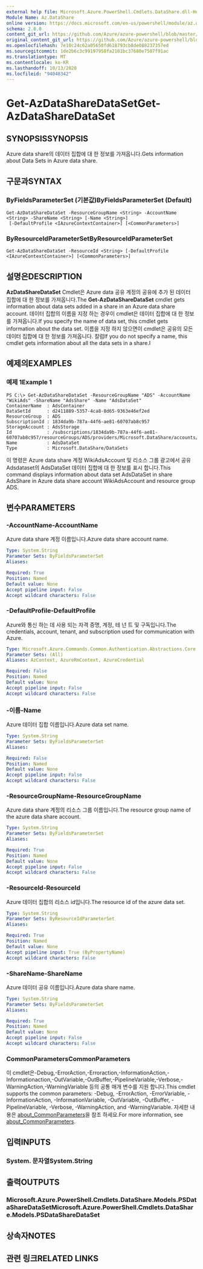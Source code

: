 ```yaml
---
external help file: Microsoft.Azure.PowerShell.Cmdlets.DataShare.dll-Help.xml
Module Name: Az.DataShare
online version: https://docs.microsoft.com/en-us/powershell/module/az.datashare/get-azdatasharedataset
schema: 2.0.0
content_git_url: https://github.com/Azure/azure-powershell/blob/master/src/DataShare/DataShare/help/Get-AzDataShareDataSet.md
original_content_git_url: https://github.com/Azure/azure-powershell/blob/master/src/DataShare/DataShare/help/Get-AzDataShareDataSet.md
ms.openlocfilehash: 7e10c24c62a05650fd618793cb8de088237357ed
ms.sourcegitcommit: 1de2b6c3c99197958fa2101bc37680e7507f91ac
ms.translationtype: MT
ms.contentlocale: ko-KR
ms.lasthandoff: 10/13/2020
ms.locfileid: "94048342"
---
```

# <span data-ttu-id="f61ef-101">Get-AzDataShareDataSet</span><span class="sxs-lookup"><span data-stu-id="f61ef-101">Get-AzDataShareDataSet</span></span>

## <span data-ttu-id="f61ef-102">SYNOPSIS</span><span class="sxs-lookup"><span data-stu-id="f61ef-102">SYNOPSIS</span></span>
<span data-ttu-id="f61ef-103">Azure data share의 데이터 집합에 대 한 정보를 가져옵니다.</span><span class="sxs-lookup"><span data-stu-id="f61ef-103">Gets information about Data Sets in Azure data share.</span></span>

## <span data-ttu-id="f61ef-104">구문과</span><span class="sxs-lookup"><span data-stu-id="f61ef-104">SYNTAX</span></span>

### <span data-ttu-id="f61ef-105">ByFieldsParameterSet (기본값)</span><span class="sxs-lookup"><span data-stu-id="f61ef-105">ByFieldsParameterSet (Default)</span></span>
```
Get-AzDataShareDataSet -ResourceGroupName <String> -AccountName <String> -ShareName <String> [-Name <String>]
 [-DefaultProfile <IAzureContextContainer>] [<CommonParameters>]
```

### <span data-ttu-id="f61ef-106">ByResourceIdParameterSet</span><span class="sxs-lookup"><span data-stu-id="f61ef-106">ByResourceIdParameterSet</span></span>
```
Get-AzDataShareDataSet -ResourceId <String> [-DefaultProfile <IAzureContextContainer>] [<CommonParameters>]
```

## <span data-ttu-id="f61ef-107">설명은</span><span class="sxs-lookup"><span data-stu-id="f61ef-107">DESCRIPTION</span></span>
<span data-ttu-id="f61ef-108">**AzDataShareDataSet** Cmdlet은 Azure data 공유 계정의 공유에 추가 된 데이터 집합에 대 한 정보를 가져옵니다.</span><span class="sxs-lookup"><span data-stu-id="f61ef-108">The **Get-AzDataShareDataSet** cmdlet gets information about data sets added in a share in an Azure data share account.</span></span> <span data-ttu-id="f61ef-109">데이터 집합의 이름을 지정 하는 경우이 cmdlet은 데이터 집합에 대 한 정보를 가져옵니다.</span><span class="sxs-lookup"><span data-stu-id="f61ef-109">If you specify the name of data set, this cmdlet gets information about the data set.</span></span> <span data-ttu-id="f61ef-110">이름을 지정 하지 않으면이 cmdlet은 공유의 모든 데이터 집합에 대 한 정보를 가져옵니다. 칼럼</span><span class="sxs-lookup"><span data-stu-id="f61ef-110">If you do not specify a name, this cmdlet gets information about all the data sets in a share.I</span></span>

## <span data-ttu-id="f61ef-111">예제의</span><span class="sxs-lookup"><span data-stu-id="f61ef-111">EXAMPLES</span></span>

### <span data-ttu-id="f61ef-112">예제 1</span><span class="sxs-lookup"><span data-stu-id="f61ef-112">Example 1</span></span>
```
PS C:\> Get-AzDataShareDataSet -ResourceGroupName "ADS" -AccountName "WikiAds" -ShareName "AdsShare" -Name "AdsDataSet"
ContainerName  : AdsContainer
DataSetId      : d2411889-5357-4ca8-8d65-9363e46ef2ed
ResourceGroup  : ADS
SubscriptionId : 1834da9b-787a-44f6-ae81-60707ab8c957
StorageAccount : AdsStorage
Id             : /subscriptions/1834da9b-787a-44f6-ae81-60707ab8c957/resourceGroups/ADS/providers/Microsoft.DataShare/accounts/shelltest/shares/share4/dataSets/AdsDataSet
Name           : AdsDataSet
Type           : Microsoft.DataShare/DataSets
```

<span data-ttu-id="f61ef-113">이 명령은 Azure data share 계정 WikiAdsAccount 및 리소스 그룹 광고에서 공유 Adsdataset의 AdsDataSet 데이터 집합에 대 한 정보를 표시 합니다.</span><span class="sxs-lookup"><span data-stu-id="f61ef-113">This command displays information about data set AdsDataSet in share AdsShare in Azure data share account WikiAdsAccount and resource group ADS.</span></span>

## <span data-ttu-id="f61ef-114">변수</span><span class="sxs-lookup"><span data-stu-id="f61ef-114">PARAMETERS</span></span>

### <span data-ttu-id="f61ef-115">-AccountName</span><span class="sxs-lookup"><span data-stu-id="f61ef-115">-AccountName</span></span>
<span data-ttu-id="f61ef-116">Azure data share 계정 이름입니다.</span><span class="sxs-lookup"><span data-stu-id="f61ef-116">Azure data share account name.</span></span>

```yaml
Type: System.String
Parameter Sets: ByFieldsParameterSet
Aliases:

Required: True
Position: Named
Default value: None
Accept pipeline input: False
Accept wildcard characters: False
```

### <span data-ttu-id="f61ef-117">-DefaultProfile</span><span class="sxs-lookup"><span data-stu-id="f61ef-117">-DefaultProfile</span></span>
<span data-ttu-id="f61ef-118">Azure와 통신 하는 데 사용 되는 자격 증명, 계정, 테 넌 트 및 구독입니다.</span><span class="sxs-lookup"><span data-stu-id="f61ef-118">The credentials, account, tenant, and subscription used for communication with Azure.</span></span>

```yaml
Type: Microsoft.Azure.Commands.Common.Authentication.Abstractions.Core.IAzureContextContainer
Parameter Sets: (All)
Aliases: AzContext, AzureRmContext, AzureCredential

Required: False
Position: Named
Default value: None
Accept pipeline input: False
Accept wildcard characters: False
```

### <span data-ttu-id="f61ef-119">-이름</span><span class="sxs-lookup"><span data-stu-id="f61ef-119">-Name</span></span>
<span data-ttu-id="f61ef-120">Azure 데이터 집합 이름입니다.</span><span class="sxs-lookup"><span data-stu-id="f61ef-120">Azure data set name.</span></span>

```yaml
Type: System.String
Parameter Sets: ByFieldsParameterSet
Aliases:

Required: False
Position: Named
Default value: None
Accept pipeline input: False
Accept wildcard characters: False
```

### <span data-ttu-id="f61ef-121">-ResourceGroupName</span><span class="sxs-lookup"><span data-stu-id="f61ef-121">-ResourceGroupName</span></span>
<span data-ttu-id="f61ef-122">Azure data share 계정의 리소스 그룹 이름입니다.</span><span class="sxs-lookup"><span data-stu-id="f61ef-122">The resource group name of the azure data share account.</span></span>

```yaml
Type: System.String
Parameter Sets: ByFieldsParameterSet
Aliases:

Required: True
Position: Named
Default value: None
Accept pipeline input: False
Accept wildcard characters: False
```

### <span data-ttu-id="f61ef-123">-ResourceId</span><span class="sxs-lookup"><span data-stu-id="f61ef-123">-ResourceId</span></span>
<span data-ttu-id="f61ef-124">Azure 데이터 집합의 리소스 id입니다.</span><span class="sxs-lookup"><span data-stu-id="f61ef-124">The resource id of the azure data set.</span></span>

```yaml
Type: System.String
Parameter Sets: ByResourceIdParameterSet
Aliases:

Required: True
Position: Named
Default value: None
Accept pipeline input: True (ByPropertyName)
Accept wildcard characters: False
```

### <span data-ttu-id="f61ef-125">-ShareName</span><span class="sxs-lookup"><span data-stu-id="f61ef-125">-ShareName</span></span>
<span data-ttu-id="f61ef-126">Azure 데이터 공유 이름입니다.</span><span class="sxs-lookup"><span data-stu-id="f61ef-126">Azure data share name.</span></span>

```yaml
Type: System.String
Parameter Sets: ByFieldsParameterSet
Aliases:

Required: True
Position: Named
Default value: None
Accept pipeline input: False
Accept wildcard characters: False
```

### <span data-ttu-id="f61ef-127">CommonParameters</span><span class="sxs-lookup"><span data-stu-id="f61ef-127">CommonParameters</span></span>
<span data-ttu-id="f61ef-128">이 cmdlet은-Debug,-ErrorAction,-Erroraction,-InformationAction,-Informationaction,-OutVariable,-OutBuffer,-PipelineVariable,-Verbose,-WarningAction,-WarningVariable 등의 공통 매개 변수를 지원 합니다.</span><span class="sxs-lookup"><span data-stu-id="f61ef-128">This cmdlet supports the common parameters: -Debug, -ErrorAction, -ErrorVariable, -InformationAction, -InformationVariable, -OutVariable, -OutBuffer, -PipelineVariable, -Verbose, -WarningAction, and -WarningVariable.</span></span> <span data-ttu-id="f61ef-129">자세한 내용은 [about_CommonParameters](http://go.microsoft.com/fwlink/?LinkID=113216)을 참조 하세요.</span><span class="sxs-lookup"><span data-stu-id="f61ef-129">For more information, see [about_CommonParameters](http://go.microsoft.com/fwlink/?LinkID=113216).</span></span>

## <span data-ttu-id="f61ef-130">입력</span><span class="sxs-lookup"><span data-stu-id="f61ef-130">INPUTS</span></span>

### <span data-ttu-id="f61ef-131">System. 문자열</span><span class="sxs-lookup"><span data-stu-id="f61ef-131">System.String</span></span>

## <span data-ttu-id="f61ef-132">출력</span><span class="sxs-lookup"><span data-stu-id="f61ef-132">OUTPUTS</span></span>

### <span data-ttu-id="f61ef-133">Microsoft.Azure.PowerShell.Cmdlets.DataShare.Models.PSDataShareDataSet</span><span class="sxs-lookup"><span data-stu-id="f61ef-133">Microsoft.Azure.PowerShell.Cmdlets.DataShare.Models.PSDataShareDataSet</span></span>

## <span data-ttu-id="f61ef-134">상속자</span><span class="sxs-lookup"><span data-stu-id="f61ef-134">NOTES</span></span>

## <span data-ttu-id="f61ef-135">관련 링크</span><span class="sxs-lookup"><span data-stu-id="f61ef-135">RELATED LINKS</span></span>
